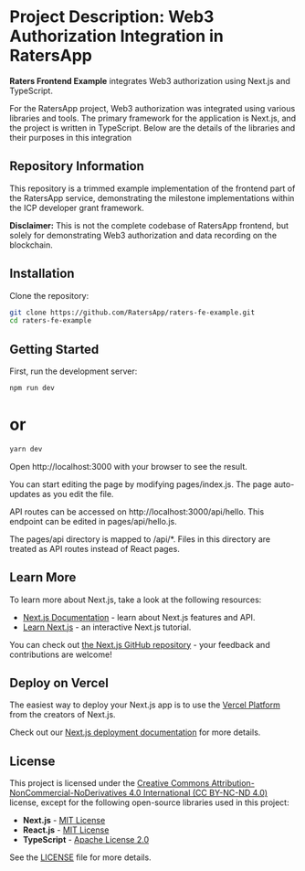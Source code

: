 # Project Description: Web3 Authorization Integration in RatersApp
**Raters Frontend Example** integrates Web3 authorization using Next.js and TypeScript.

For the RatersApp project, Web3 authorization was integrated using various libraries and tools. The primary framework for the application is Next.js, and the project is written in TypeScript. Below are the details of the libraries and their purposes in this integration

## Repository Information
This repository is a trimmed example implementation of the frontend part of the RatersApp service, demonstrating the milestone implementations within the ICP developer grant framework.

**Disclaimer:** This is not the complete codebase of RatersApp frontend, but solely for demonstrating Web3 authorization and data recording on the blockchain.

## Installation
Clone the repository:
```bash
git clone https://github.com/RatersApp/raters-fe-example.git
cd raters-fe-example
```

## Getting Started

First, run the development server:
```bash
npm run dev
```
# or
```bash
yarn dev
```

Open http://localhost:3000 with your browser to see the result.

You can start editing the page by modifying pages/index.js. The page auto-updates as you edit the file.

API routes can be accessed on http://localhost:3000/api/hello. This endpoint can be edited in pages/api/hello.js.

The pages/api directory is mapped to /api/*. Files in this directory are treated as API routes instead of React pages.

## Learn More

To learn more about Next.js, take a look at the following resources:

- [Next.js Documentation](https://nextjs.org/docs) - learn about Next.js features and API.
- [Learn Next.js](https://nextjs.org/learn) - an interactive Next.js tutorial.

You can check out [the Next.js GitHub repository](https://github.com/vercel/next.js/) - your feedback and contributions are welcome!

## Deploy on Vercel

The easiest way to deploy your Next.js app is to use the [Vercel Platform](https://vercel.com/new?utm_medium=default-template&filter=next.js&utm_source=create-next-app&utm_campaign=create-next-app-readme) from the creators of Next.js.

Check out our [Next.js deployment documentation](https://nextjs.org/docs/deployment) for more details.

## License
This project is licensed under the [Creative Commons Attribution-NonCommercial-NoDerivatives 4.0 International (CC BY-NC-ND 4.0)](https://creativecommons.org/licenses/by-nc-nd/4.0/deed.en) license, except for the following open-source libraries used in this project:

- **Next.js** - [MIT License](https://github.com/vercel/next.js/blob/canary/license.md)
- **React.js** - [MIT License](https://github.com/facebook/react/blob/main/LICENSE)
- **TypeScript** - [Apache License 2.0](https://github.com/microsoft/TypeScript/blob/main/LICENSE.txt)

See the [LICENSE](https://github.com/RatersApp/raters-fe-example/blob/main/LICENSE.md) file for more details.
